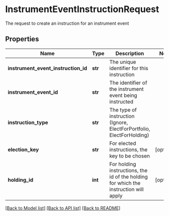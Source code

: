 # InstrumentEventInstructionRequest

The request to create an instruction for an instrument event

## Properties
Name | Type | Description | Notes
------------ | ------------- | ------------- | -------------
**instrument_event_instruction_id** | **str** | The unique identifier for this instruction | 
**instrument_event_id** | **str** | The identifier of the instrument event being instructed | 
**instruction_type** | **str** | The type of instruction (Ignore, ElectForPortfolio, ElectForHolding) | 
**election_key** | **str** | For elected instructions, the key to be chosen | [optional] 
**holding_id** | **int** | For holding instructions, the id of the holding for which the instruction will apply | [optional] 

[[Back to Model list]](../README.md#documentation-for-models) [[Back to API list]](../README.md#documentation-for-api-endpoints) [[Back to README]](../README.md)


